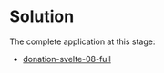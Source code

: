 # Solution

The complete application at this stage:

- [donation-svelte-08-full](https://github.com/wit-hdip-comp-sci-2023/full-stack-lab-previews/tree/master/prj/donation/svelte/donation-svelte-08-full)

